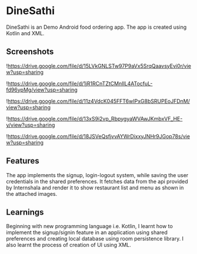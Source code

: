 # DineSathi

DineSathi is an Demo Android food ordering app. The app is created using Kotlin and XML.

## Screenshots

!https://drive.google.com/file/d/15LVkGNLSTw97P9aVx5SrqQaavsyEvi0r/view?usp=sharing

!https://drive.google.com/file/d/1jR1RCnTZtCMnIlL4ATocfuL-fd96ypMg/view?usp=sharing

!https://drive.google.com/file/d/11z4VdcK045FFT6wIPxG8bSRUPEoJFDnM/view?usp=sharing

!https://drive.google.com/file/d/13xS9i2vp_RbpygyaWVAwJKmbxVF_HE-y/view?usp=sharing

!https://drive.google.com/file/d/18JSVeQsfjvvAYWrDixxyJNHr9JGop78s/view?usp=sharing

## Features

The app implements the signup, login-logout system, while saving the user credentials in the shared preferences.
It fetches data from the api provided by Internshala and render it to show restaurant list and menu as shown in the attached images.

## Learnings

Beginning with new programming language i.e. Kotlin, I learnt how to implement the signup/signin feature in an application using shared preferences and creating local database using room persistence library.
I also learnt the process of creation of UI using XML.
